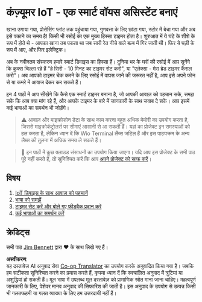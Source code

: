<!--
CO_OP_TRANSLATOR_METADATA:
{
  "original_hash": "5de7dc1e2ddc402d415473bb795568d4",
  "translation_date": "2025-08-25T17:35:45+00:00",
  "source_file": "6-consumer/README.md",
  "language_code": "hi"
}
-->
# कंज़्यूमर IoT - एक स्मार्ट वॉयस असिस्टेंट बनाएं

खाना उगाया गया, प्रोसेसिंग प्लांट तक पहुंचाया गया, गुणवत्ता के लिए छांटा गया, स्टोर में बेचा गया और अब इसे पकाने का समय है! किसी भी रसोई का एक मुख्य हिस्सा टाइमर होता है। शुरुआत में ये घंटे के शीशे के रूप में होते थे - आपका खाना तब पकता था जब सारी रेत नीचे वाले बल्ब में गिर जाती थी। फिर ये घड़ी के रूप में आए, और फिर इलेक्ट्रिक।

अब के नवीनतम संस्करण हमारे स्मार्ट डिवाइस का हिस्सा हैं। दुनिया भर के घरों की रसोई में आप सुनेंगे कि कुक्स चिल्ला रहे हैं "हे सिरी - 10 मिनट का टाइमर सेट करो", या "एलेक्सा - मेरा ब्रेड टाइमर कैंसल करो"। अब आपको टाइमर चेक करने के लिए रसोई में वापस जाने की जरूरत नहीं है, आप इसे अपने फोन से या कमरे में आवाज देकर कर सकते हैं।

इन 4 पाठों में आप सीखेंगे कि कैसे एक स्मार्ट टाइमर बनाना है, जो आपकी आवाज़ को पहचान सके, समझ सके कि आप क्या मांग रहे हैं, और आपके टाइमर के बारे में जानकारी के साथ जवाब दे सके। आप इसमें कई भाषाओं का समर्थन भी जोड़ेंगे।

> ⚠️ आवाज़ और माइक्रोफोन डेटा के साथ काम करना बहुत अधिक मेमोरी का उपयोग करता है, जिससे माइक्रोकंट्रोलर्स पर सीमाएं आसानी से आ सकती हैं। यहां का प्रोजेक्ट इन समस्याओं को हल करता है, लेकिन ध्यान दें कि Wio Terminal लैब्स जटिल हैं और इस पाठ्यक्रम के अन्य लैब्स की तुलना में अधिक समय ले सकते हैं।

> 💁 इन पाठों में कुछ क्लाउड संसाधनों का उपयोग किया जाएगा। यदि आप इस प्रोजेक्ट के सभी पाठ पूरे नहीं करते हैं, तो सुनिश्चित करें कि आप [अपने प्रोजेक्ट को साफ करें](../clean-up.md)।

## विषय

1. [IoT डिवाइस के साथ आवाज़ को पहचानें](./lessons/1-speech-recognition/README.md)
1. [भाषा को समझें](./lessons/2-language-understanding/README.md)
1. [टाइमर सेट करें और बोले गए फीडबैक प्रदान करें](./lessons/3-spoken-feedback/README.md)
1. [कई भाषाओं का समर्थन करें](./lessons/4-multiple-language-support/README.md)

## क्रेडिट्स

सभी पाठ [Jim Bennett](https://GitHub.com/JimBobBennett) द्वारा ♥️ के साथ लिखे गए हैं।

**अस्वीकरण**:  
यह दस्तावेज़ AI अनुवाद सेवा [Co-op Translator](https://github.com/Azure/co-op-translator) का उपयोग करके अनुवादित किया गया है। जबकि हम सटीकता सुनिश्चित करने का प्रयास करते हैं, कृपया ध्यान दें कि स्वचालित अनुवाद में त्रुटियां या अशुद्धियां हो सकती हैं। मूल भाषा में उपलब्ध मूल दस्तावेज़ को प्रामाणिक स्रोत माना जाना चाहिए। महत्वपूर्ण जानकारी के लिए, पेशेवर मानव अनुवाद की सिफारिश की जाती है। इस अनुवाद के उपयोग से उत्पन्न किसी भी गलतफहमी या गलत व्याख्या के लिए हम उत्तरदायी नहीं हैं।